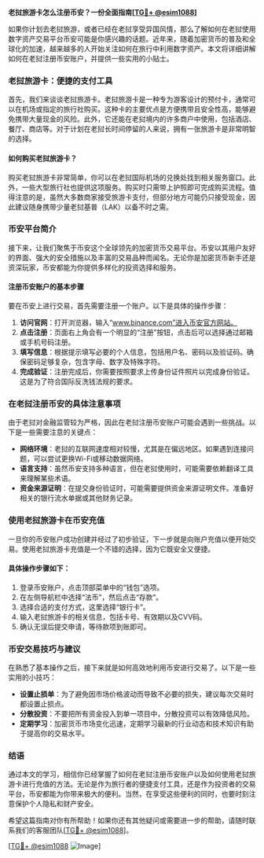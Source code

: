 **老挝旅游卡怎么注册币安？一份全面指南[[TG💪+ @esim1088](https://t.me/s/esim1088)]**

如果你计划去老挝旅游，或者已经在老挝享受异国风情，那么了解如何在老挝使用数字资产交易平台币安可能是你感兴趣的话题。近年来，随着加密货币的普及和全球化的加速，越来越多的人开始关注如何在旅行中利用数字资产。本文将详细讲解如何在老挝注册币安账户，并提供一些实用的小贴士。

### 老挝旅游卡：便捷的支付工具

首先，我们来谈谈老挝旅游卡。老挝旅游卡是一种专为游客设计的预付卡，通常可以在机场或指定的旅行社购买。这种卡的主要优点是方便携带且安全性高，能够避免携带大量现金的风险。此外，它还能在老挝境内的许多商户中使用，包括酒店、餐厅、商店等。对于计划在老挝长时间停留的人来说，拥有一张旅游卡是非常明智的选择。

#### 如何购买老挝旅游卡？

购买老挝旅游卡非常简单，你可以在老挝国际机场的兑换处找到相关服务窗口。此外，一些大型旅行社也提供这项服务。购买时只需带上护照即可完成购买流程。值得注意的是，虽然大多数商家接受旅游卡支付，但部分地方可能仍只接受现金，因此建议随身携带少量老挝基普（LAK）以备不时之需。

### 币安平台简介

接下来，让我们聚焦于币安这个全球领先的加密货币交易平台。币安以其用户友好的界面、强大的安全措施以及丰富的交易品种而闻名。无论你是加密货币新手还是资深玩家，币安都能为你提供多样化的投资选择和服务。

#### 注册币安账户的基本步骤

要在币安上进行交易，首先需要注册一个账户。以下是具体的操作步骤：

1. **访问官网**：打开浏览器，输入“www.binance.com”进入币安官方网站。
2. **点击注册**：页面右上角会有一个明显的“注册”按钮，点击后可以选择通过邮箱或手机号码注册。
3. **填写信息**：根据提示填写必要的个人信息，包括用户名、密码以及验证码。确保密码足够复杂，包含字母、数字及特殊字符。
4. **完成验证**：注册完成后，你需要按照要求上传身份证件照片以完成身份验证。这是为了符合国际反洗钱法规的要求。

### 在老挝注册币安的具体注意事项

由于老挝对金融监管较为严格，因此在老挝注册币安账户可能会遇到一些挑战。以下是一些需要注意的关键点：

- **网络环境**：老挝的互联网速度相对较慢，尤其是在偏远地区。如果遇到连接问题，可以尝试更换Wi-Fi或移动数据网络。
- **语言支持**：虽然币安支持多种语言，但在老挝使用时，可能需要依赖翻译工具来理解某些术语。
- **资金来源证明**：在提交身份验证时，可能需要提供资金来源证明文件。准备好相关的银行流水单据或其他财务记录。

### 使用老挝旅游卡在币安充值

一旦你的币安账户成功创建并经过了初步验证，下一步就是向账户充值以便开始交易。使用老挝旅游卡充值是一个不错的选择，因为它既安全又便捷。

#### 具体操作步骤如下：

1. 登录币安账户，点击顶部菜单中的“钱包”选项。
2. 在左侧导航栏中选择“法币”，然后点击“存款”。
3. 选择合适的支付方式，这里选择“银行卡”。
4. 输入老挝旅游卡的相关信息，包括卡号、有效期以及CVV码。
5. 确认无误后提交申请，等待款项到账即可。

### 币安交易技巧与建议

在熟悉了基本操作之后，接下来就是如何高效地利用币安进行交易了。以下是一些实用的小技巧：

- **设置止损单**：为了避免因市场价格波动而导致不必要的损失，建议每次交易时都设置止损点。
- **分散投资**：不要把所有资金投入到单一项目中，分散投资可以有效降低风险。
- **定期学习**：加密货币市场变化迅速，定期学习最新的行业动态和技术知识有助于提高你的交易水平。

### 结语

通过本文的学习，相信你已经掌握了如何在老挝注册币安账户以及如何使用老挝旅游卡进行充值的方法。无论是作为旅行者的便捷支付工具，还是作为投资者的交易平台，币安都能为你带来极大的便利。当然，在享受这些便利的同时，也要时刻注意保护个人隐私和财产安全。

希望这篇指南对你有所帮助！如果你还有其他疑问或需要进一步的帮助，请随时联系我们的客服团队[[TG💪+ @esim1088](https://t.me/s/esim1088)]。

[[TG💪+ @esim1088](https://t.me/s/esim1088) ![Image](https://i.postimg.cc/4NQfJmqS/Snipaste-2025-05-13-00-14-12.png)]